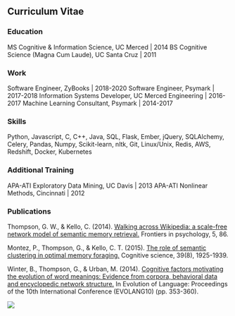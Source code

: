 ## Curriculum Vitae

### Education

MS Cognitive & Information Science, UC Merced            | 2014
BS Cognitive Science (Magna Cum Laude), UC Santa Cruz    | 2011

### Work

Software Engineer, ZyBooks                           | 2018-2020
Software Engineer, Psymark                           | 2017-2018
Information Systems Developer, UC Merced Engineering | 2016-2017
Machine Learning Consultant, Psymark                 | 2014-2017

### Skills

Python, Javascript, C, C++, Java, SQL,
Flask, Ember, jQuery, SQLAlchemy, Celery, Pandas, Numpy,
Scikit-learn, nltk, Git, Linux/Unix, Redis, AWS, Redshift,
Docker, Kubernetes

### Additional Training

APA-ATI Exploratory Data Mining, UC Davis | 2013
APA-ATI Nonlinear Methods, Cincinnati     | 2012

### Publications

Thompson, G. W., & Kello, C. (2014). [Walking across Wikipedia: a scale-free network model of semantic memory retrieval.](https://www.frontiersin.org/articles/10.3389/fpsyg.2014.00086/full) Frontiers in psychology, 5, 86.

Montez, P., Thompson, G., & Kello, C. T. (2015). [The role of semantic clustering in optimal memory foraging.](https://onlinelibrary.wiley.com/doi/full/10.1111/cogs.12249) Cognitive science, 39(8), 1925-1939.

Winter, B., Thompson, G., & Urban, M. (2014). [Cognitive factors motivating the evolution of word meanings: Evidence from corpora, behavioral data and encyclopedic network structure.](https://www.bodo-winter.net/papers/winter_thompson_urban_semantic_change.pdf) In Evolution of Language: Proceedings of the 10th International Conference (EVOLANG10) (pp. 353-360).

![](http://173.230.154.136/img/cv.png)
